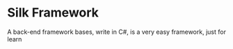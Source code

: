 # Silk Framework
 A back-end framework bases, write in C#, is a very easy framework, just for learn
